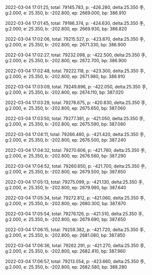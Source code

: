 2022-03-04 17:01:25, total: 79145.783, p: -426.280, delta:25.350 手, g:2.000, e: 25.350, b: -202.800, ep: 2669.000, bp: 386.910

2022-03-04 17:01:45, total: 79186.374, p: -424.630, delta:25.350 手, g:2.000, e: 25.350, b: -202.800, ep: 2669.930, bp: 386.820

2022-03-04 17:02:06, total: 79215.527, p: -423.870, delta:25.350 手, g:2.000, e: 25.350, b: -202.800, ep: 2671.330, bp: 386.900

2022-03-04 17:02:27, total: 79232.098, p: -422.500, delta:25.350 手, g:2.000, e: 25.350, b: -202.800, ep: 2672.700, bp: 386.900

2022-03-04 17:02:48, total: 79222.118, p: -423.300, delta:25.350 手, g:2.000, e: 25.350, b: -202.800, ep: 2671.980, bp: 386.910

2022-03-04 17:03:09, total: 79249.896, p: -422.050, delta:25.350 手, g:2.000, e: 25.350, b: -202.800, ep: 2674.110, bp: 387.020

2022-03-04 17:03:29, total: 79278.675, p: -420.830, delta:25.350 手, g:2.000, e: 25.350, b: -202.800, ep: 2675.650, bp: 387.060

2022-03-04 17:03:50, total: 79277.381, p: -421.050, delta:25.350 手, g:2.000, e: 25.350, b: -202.800, ep: 2675.590, bp: 387.080

2022-03-04 17:04:11, total: 79266.480, p: -421.420, delta:25.350 手, g:2.000, e: 25.350, b: -202.800, ep: 2676.500, bp: 387.240

2022-03-04 17:04:32, total: 79270.606, p: -421.760, delta:25.350 手, g:2.000, e: 25.350, b: -202.800, ep: 2676.560, bp: 387.290

2022-03-04 17:04:52, total: 79260.650, p: -421.700, delta:25.350 手, g:2.000, e: 25.350, b: -202.800, ep: 2679.500, bp: 387.650

2022-03-04 17:05:13, total: 79275.099, p: -421.130, delta:25.350 手, g:2.000, e: 25.350, b: -202.800, ep: 2679.990, bp: 387.640

2022-03-04 17:05:34, total: 79272.812, p: -421.060, delta:25.350 手, g:2.000, e: 25.350, b: -202.800, ep: 2680.300, bp: 387.670

2022-03-04 17:05:54, total: 79276.126, p: -421.510, delta:25.350 手, g:2.000, e: 25.350, b: -202.800, ep: 2679.690, bp: 387.650

2022-03-04 17:06:15, total: 79259.382, p: -421.720, delta:25.350 手, g:2.000, e: 25.350, b: -202.800, ep: 2681.080, bp: 387.850

2022-03-04 17:06:36, total: 79262.291, p: -421.270, delta:25.350 手, g:2.000, e: 25.350, b: -202.800, ep: 2682.410, bp: 387.960

2022-03-04 17:06:57, total: 79213.054, p: -423.660, delta:25.350 手, g:2.000, e: 25.350, b: -202.800, ep: 2682.580, bp: 388.280